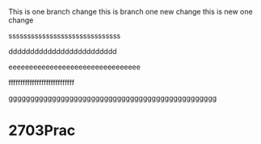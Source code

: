 This is one branch change
this is branch one new change
this is new one change

ssssssssssssssssssssssssssssss

ddddddddddddddddddddddddd


eeeeeeeeeeeeeeeeeeeeeeeeeeeeeeee



ffffffffffffffffffffffffffff








gggggggggggggggggggggggggggggggggggggggggggggggg
# 2703Prac
